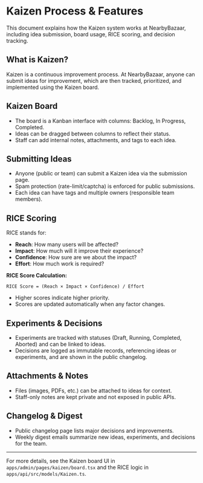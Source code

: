 # Kaizen Process & Features

This document explains how the Kaizen system works at NearbyBazaar, including idea submission, board usage, RICE scoring, and decision tracking.

## What is Kaizen?

Kaizen is a continuous improvement process. At NearbyBazaar, anyone can submit ideas for improvement, which are then tracked, prioritized, and implemented using the Kaizen board.

## Kaizen Board

- The board is a Kanban interface with columns: Backlog, In Progress, Completed.
- Ideas can be dragged between columns to reflect their status.
- Staff can add internal notes, attachments, and tags to each idea.

## Submitting Ideas

- Anyone (public or team) can submit a Kaizen idea via the submission page.
- Spam protection (rate-limit/captcha) is enforced for public submissions.
- Each idea can have tags and multiple owners (responsible team members).

## RICE Scoring

RICE stands for:

- **Reach**: How many users will be affected?
- **Impact**: How much will it improve their experience?
- **Confidence**: How sure are we about the impact?
- **Effort**: How much work is required?

**RICE Score Calculation:**

```
RICE Score = (Reach × Impact × Confidence) / Effort
```

- Higher scores indicate higher priority.
- Scores are updated automatically when any factor changes.

## Experiments & Decisions

- Experiments are tracked with statuses (Draft, Running, Completed, Aborted) and can be linked to ideas.
- Decisions are logged as immutable records, referencing ideas or experiments, and are shown in the public changelog.

## Attachments & Notes

- Files (images, PDFs, etc.) can be attached to ideas for context.
- Staff-only notes are kept private and not exposed in public APIs.

## Changelog & Digest

- Public changelog page lists major decisions and improvements.
- Weekly digest emails summarize new ideas, experiments, and decisions for the team.

---

For more details, see the Kaizen board UI in `apps/admin/pages/kaizen/board.tsx` and the RICE logic in `apps/api/src/models/Kaizen.ts`.
